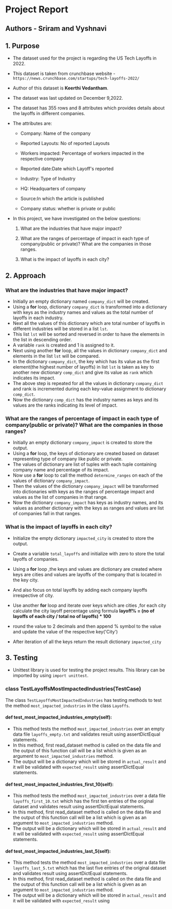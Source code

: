 # Project Report
## Authors - Sriram and Vyshnavi

## 1. Purpose 

* The dataset used for the project is regarding the US Tech Layoffs in 2022.
* This dataset is taken from crunchbase website - `https://news.crunchbase.com/startups/tech-layoffs-2022/`
* Author of this dataset is **Keerthi Vedantham**.
* The dataset was last updated on December 9,2022.
* The dataset has 355 rows and 8 attributes which provides details about the layoffs in different companies.
* The attributes are:
     * Company: Name of the company

     * Reported Layouts: No of reported Layouts

     * Workers impacted: Percentage of workers impacted in the respective company

     * Reported date:Date which Layoff's reported

     * Industry: Type of Industry

     * HQ: Headquarters of company

     * Source:In which the article is published
  
     * Company status: whether is private or public

* In this project, we have investigated on the below questions:
  1) What are the industries that have major impact?

  2) What are the ranges of percentage of impact in each type of company(public or private)? What are the companies in those ranges.

  3) What is the impact of layoffs in each city?

## 2. Approach 

### What are the industries that have major impact?

* Initially an empty dictionary named `company_dict` will be created.
* Using a **for** loop, dictionary `company_dict` is transformed into a dictionary with keys as the industry names and values as the total number of layoffs in each industry.
* Next all the values of this dictionary which are total number of layoffs in different industries will be stored in a list `lst`.
* This list `lst` will be sorted and reversed in order to have the elements in the list in descending order.
* A variable `rank` is created and 1 is assigned to it.
* Next using another **for** loop, all the values in dictionary `company_dict` and elements in the list `lst` will be compared.
* In the dictionary `company_dict`, the key which has its value as the first element(the highest number of layoffs) in list `lst` is taken as key to another new dictionary `comp_dict` and give its value as `rank` which indicates its impact.
* The above step is repeated for all the values in dictionary `company_dict` and rank is incremented during each key-value assignment to dictionary `comp_dict`.
* Now the dictionary `comp_dict` has the industry names as keys and its values are the ranks indicating its level of impact.

### What are the ranges of percentage of impact in each type of company(public or private)? What are the companies in those ranges?

* Initially an empty dictionary `company_impact` is created to store the output.
* Using a **for** loop, the keys of dictionary are created based on dataset representing type of company like public or private.
* The values of dictionary are list of tuples with each tuple containing company name and percentage of its impact.
* Now use a **for** loop to call the method `determine_ranges` on each of the values of dictionary `company_impact`.
* Then the values of the dictionary `company_impact` will be transformed into dictionaries with keys as the ranges of percentage impact and values as the list of companies in that range.
* Now the dictionary `company_impact` has keys as industry names, and its values as another dictionary with the keys as ranges and values are list of companies fall in that ranges.

### What is the impact of layoffs in each city?

* Initialize the empty dictionary `impacted_city` is created to store the output.

* Create a variable `total_layoffs` and initialize with zero to store the total layoffs of companies.

* Using a **for** loop ,the keys and values are dictionary are created where keys are cities and values are layoffs of the company that is located in the key city.

* And also focus on total layoffs by adding each company layoffs irrespective of city.

* Use another **for** loop and iterate over keys which are cities ,for each city calculate the city layoff percentage using formula
**layoff% = (no of layoffs of each city / total no of layoffs) * 100**

* round the value to 2 decimals and then append % symbol to the value and update the value of the respective key('City')

* After iteration of all the keys return the result dictionary `impacted_city`

## 3. Testing 

* Unittest library is used for testing the project results. This library can be imported by using `import unittest`.

### class TestLayoffsMostImpactedIndustries(TestCase)

The class `TestLayoffsMostImpactedIndustries` has testing methods to test the method `most_impacted_industries` in the class `Layoffs`.

#### def test_most_impacted_industries_empty(self):

* This method tests the method `most_impacted_industries` over an empty data file `layoffs_empty.txt` and validates result using assertDictEqual statements.
* In this method, first read_dataset method is called on the data file and the output of this function call will be a list which is given as an argument to `most_impacted_industries` method.
* The output will be a dictionary which will be stored in `actual_result` and it will be validated with `expected_result` using assertDictEqual statements.

#### def test_most_impacted_industries_first_10(self):

* This method tests the method `most_impacted_industries` over a data file `layoffs_first_10.txt` which has the first ten entries of the original dataset and validates result using assertDictEqual statements.
* In this method, first read_dataset method is called on the data file and the output of this function call will be a list which is given as an argument to `most_impacted_industries` method.
* The output will be a dictionary which will be stored in `actual_result` and it will be validated with `expected_result` using assertDictEqual statements.

#### def test_most_impacted_industries_last_5(self):

* This method tests the method `most_impacted_industries` over a data file `layoffs_last_5.txt` which has the last five entries of the original dataset and validates result using assertDictEqual statements.
* In this method, first read_dataset method is called on the data file and the output of this function call will be a list which is given as an argument to `most_impacted_industries` method.
* The output will be a dictionary which will be stored in `actual_result` and it will be validated with `expected_result` using




